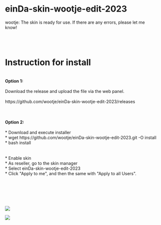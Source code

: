 einDa-skin-wootje-edit-2023
==========

wootje: The skin is ready for use. If there are any errors, please let me know! 
<br>
<br>
<br>
<br>

Instruction for install
==========
<br>
<b>Option 1:</b>
<br>
<br>
Download the release and upload the file via the web panel.
<br>
<br>
https://github.com/wootje/einDa-skin-wootje-edit-2023/releases
<br>
<br>
<br>
<br>
<b>Option 2:</b>
<br>
<br>
* Download and execute installer<br>
  * wget https://github.com/wootje/einDa-skin-wootje-edit-2023.git -O install<br>
  * bash install<br>
  <br>
  <br>
* Enable skin<br>
  * As reseller, go to the skin manager<br>
  * Select einDa-skin-wootje-edit-2023<br>
  * Click "Apply to me", and then the same with "Apply to all Users".<br>
<br>
<br>
<br>
<br>
<br>
  
![](https://github.com/wootje/einDa-skin-wootje-edit-2023/blob/master/utils/screens/screen1.png)

![](https://github.com/wootje/einDa-skin-wootje-edit-2023/blob/master/utils/screens/screen2.png)
